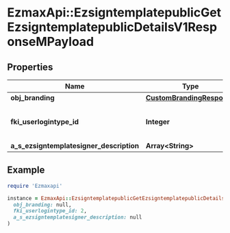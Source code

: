 # EzmaxApi::EzsigntemplatepublicGetEzsigntemplatepublicDetailsV1ResponseMPayload

## Properties

| Name | Type | Description | Notes |
| ---- | ---- | ----------- | ----- |
| **obj_branding** | [**CustomBrandingResponse**](CustomBrandingResponse.md) |  | [optional] |
| **fki_userlogintype_id** | **Integer** | The unique ID of the Userlogintype  Valid values:  |Value|Description|Detail| |-|-|-| |1|**Email Only**|The Ezsignsigner will receive a secure link by email| |2|**Email and phone or SMS**|The Ezsignsigner will receive a secure link by email and will need to authenticate using SMS or Phone call. **Additional fee applies**| |3|**Email and secret question**|The Ezsignsigner will receive a secure link by email and will need to authenticate using a predefined question and answer| |4|**In person only**|The Ezsignsigner will only be able to sign \&quot;In-Person\&quot; and there won&#39;t be any authentication. No email will be sent for invitation to sign. Make sure you evaluate the risk of signature denial and at minimum, we recommend you use a handwritten signature type| |5|**In person with phone or SMS**|The Ezsignsigner will only be able to sign \&quot;In-Person\&quot; and will need to authenticate using SMS or Phone call. No email will be sent for invitation to sign. **Additional fee applies**| |6|**Embedded**|The Ezsignsigner will only be able to sign in the embedded solution. No email will be sent for invitation to sign. **Additional fee applies**|   |7|**Embedded with phone or SMS**|The Ezsignsigner will only be able to sign in the embedded solution and will need to authenticate using SMS or Phone call. No email will be sent for invitation to sign. **Additional fee applies**|   |8|**No validation**|The Ezsignsigner will not receive an email and won&#39;t have to validate his connection using 2 factor. **Additional fee applies**|      |9|**Sms only**|The Ezsignsigner will not receive an email but will will need to authenticate using SMS. **Additional fee applies**|      |  |
| **a_s_ezsigntemplatesigner_description** | **Array&lt;String&gt;** |  |  |

## Example

```ruby
require 'Ezmaxapi'

instance = EzmaxApi::EzsigntemplatepublicGetEzsigntemplatepublicDetailsV1ResponseMPayload.new(
  obj_branding: null,
  fki_userlogintype_id: 2,
  a_s_ezsigntemplatesigner_description: null
)
```

